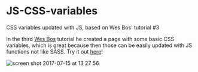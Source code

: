 # JS-CSS-variables
CSS variables updated with JS, based on Wes Bos' tutorial #3

In the third [Wes Bos](http://wesbos.com/courses/) tutorial he created a page with some basic CSS variables, which is great because then those can be easily updated with JS functions not like SASS. Try it out [here](https://javpet.github.io/JS-CSS-variables/)!

![screen shot 2017-07-15 at 13 27 56](https://user-images.githubusercontent.com/9334646/28239027-e9f4acde-6961-11e7-9431-2520315964a2.png)
